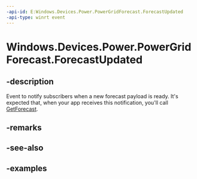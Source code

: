 ```yaml
---
-api-id: E:Windows.Devices.Power.PowerGridForecast.ForecastUpdated
-api-type: winrt event
---
```


# Windows.Devices.Power.PowerGridForecast.ForecastUpdated

<!--
public static event System.EventHandler<object> ForecastUpdated;
-->


## -description

Event to notify subscribers when a new forecast payload is ready. It's expected that, when your app receives this notification, you'll call [GetForecast](./powergridforecast_getforecast_1951849427.md).

## -remarks

## -see-also

## -examples
